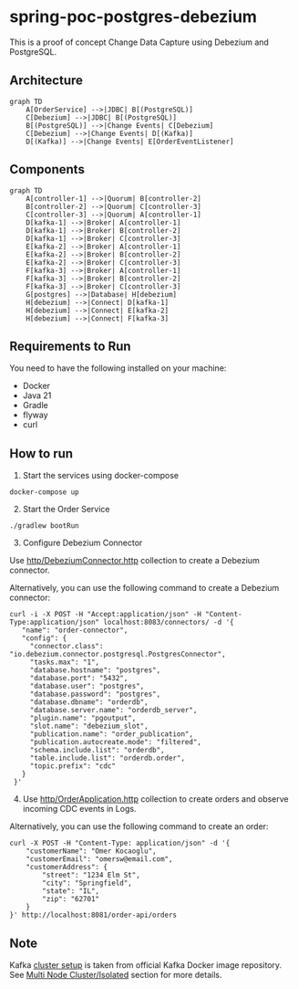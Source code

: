 # spring-poc-postgres-debezium
This is a proof of concept Change Data Capture using Debezium and PostgreSQL.

## Architecture

```mermaid
graph TD
    A[OrderService] -->|JDBC| B[(PostgreSQL)]
    C[Debezium] -->|JDBC| B[(PostgreSQL)]
    B[(PostgreSQL)] -->|Change Events| C[Debezium]
    C[Debezium] -->|Change Events| D[(Kafka)]
    D[(Kafka)] -->|Change Events| E[OrderEventListener]
```

## Components

```mermaid
graph TD
    A[controller-1] -->|Quorum| B[controller-2]
    B[controller-2] -->|Quorum| C[controller-3]
    C[controller-3] -->|Quorum| A[controller-1]
    D[kafka-1] -->|Broker| A[controller-1]
    D[kafka-1] -->|Broker| B[controller-2]
    D[kafka-1] -->|Broker| C[controller-3]
    E[kafka-2] -->|Broker| A[controller-1]
    E[kafka-2] -->|Broker| B[controller-2]
    E[kafka-2] -->|Broker| C[controller-3]
    F[kafka-3] -->|Broker| A[controller-1]
    F[kafka-3] -->|Broker| B[controller-2]
    F[kafka-3] -->|Broker| C[controller-3]
    G[postgres] -->|Database| H[debezium]
    H[debezium] -->|Connect| D[kafka-1]
    H[debezium] -->|Connect| E[kafka-2]
    H[debezium] -->|Connect| F[kafka-3]
```

## Requirements to Run 

You need to have the following installed on your machine:

- Docker
- Java 21
- Gradle 
- flyway
- curl

## How to run

1. Start the services using docker-compose

```shell
docker-compose up
```

2. Start the Order Service

```shell
./gradlew bootRun
```

3. Configure Debezium Connector

Use [http/DebeziumConnector.http](http/DebeziumConnector.http) collection to create a Debezium connector.

Alternatively, you can use the following command to create a Debezium connector:

```shell
curl -i -X POST -H "Accept:application/json" -H "Content-Type:application/json" localhost:8083/connectors/ -d '{
   "name": "order-connector",
   "config": {
     "connector.class": "io.debezium.connector.postgresql.PostgresConnector",
     "tasks.max": "1",
     "database.hostname": "postgres",
     "database.port": "5432",
     "database.user": "postgres",
     "database.password": "postgres",
     "database.dbname": "orderdb",
     "database.server.name": "orderdb_server",
     "plugin.name": "pgoutput",
     "slot.name": "debezium_slot",
     "publication.name": "order_publication",
     "publication.autocreate.mode": "filtered",
     "schema.include.list": "orderdb",
     "table.include.list": "orderdb.order",
     "topic.prefix": "cdc"
   }
 }'
```

4. Use [http/OrderApplication.http](http/OrderApplication.http) collection to create orders and observe incoming CDC events in Logs.

Alternatively, you can use the following command to create an order:

```shell
curl -X POST -H "Content-Type: application/json" -d '{
    "customerName": "Omer Kocaoglu",
    "customerEmail": "omersw@email.com",
    "customerAddress": {
        "street": "1234 Elm St",
        "city": "Springfield",
        "state": "IL",
        "zip": "62701"
    }
}' http://localhost:8081/order-api/orders
```

## Note

Kafka [cluster setup](https://github.com/apache/kafka/blob/trunk/docker/examples/docker-compose-files/cluster/isolated/plaintext/docker-compose.yml) is taken from official Kafka Docker image repository. See [Multi Node Cluster/Isolated](https://github.com/apache/kafka/tree/trunk/docker/examples#multi-node-cluster) section for more details.
